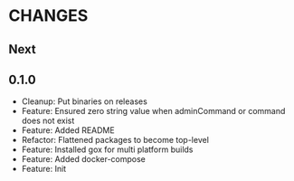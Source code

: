 # CHANGES

## Next

## 0.1.0

- Cleanup: Put binaries on releases
- Feature: Ensured zero string value when adminCommand or command does not exist
- Feature: Added README
- Refactor: Flattened packages to become top-level
- Feature: Installed gox for multi platform builds
- Feature: Added docker-compose
- Feature: Init

